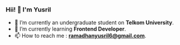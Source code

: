 ### Hii! 👋 I'm Yusril

- 🔭 I’m currently an undergraduate student on **Telkom University**.
- 🌱 I’m currently learning **Frontend Developer**.
- 📫 How to reach me : **ramadhanyusril6@gmail.com**.

